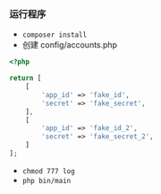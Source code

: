 ### 运行程序
 
 - `composer install`
 - 创建 config/accounts.php
 ```php
 <?php
 
 return [
     [
         'app_id' => 'fake_id',
         'secret' => 'fake_secret',
     ],
     [
         'app_id' => 'fake_id_2',
         'secret' => 'fake_secret_2',
     ]
 ];
 ```
  - `chmod 777 log`
  - `php bin/main`